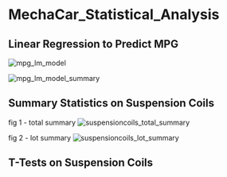# MechaCar_Statistical_Analysis

## Linear Regression to Predict MPG


![mpg_lm_model](https://user-images.githubusercontent.com/112449480/210160429-fef5a00a-80dd-4ba3-b18f-c682826d0e98.png)


![mpg_lm_model_summary](https://user-images.githubusercontent.com/112449480/210160435-f416d9af-7885-4ffe-a2a3-9240e84cc926.png)



## Summary Statistics on Suspension Coils

fig 1 - total summary
![suspensioncoils_total_summary](https://user-images.githubusercontent.com/112449480/210163140-483efa7f-441f-45ad-8a6b-0e26e3acd251.png)


fig 2 - lot summary
![suspensioncoils_lot_summary](https://user-images.githubusercontent.com/112449480/210163145-4b36ed0f-19b9-46e4-85f8-d020435ff212.png)



## T-Tests on Suspension Coils
